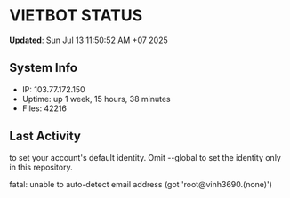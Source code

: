 # VIETBOT STATUS
**Updated**: Sun Jul 13 11:50:52 AM +07 2025

## System Info
- IP: 103.77.172.150
- Uptime: up 1 week, 15 hours, 38 minutes
- Files: 42216

## Last Activity

to set your account's default identity.
Omit --global to set the identity only in this repository.

fatal: unable to auto-detect email address (got 'root@vinh3690.(none)')

